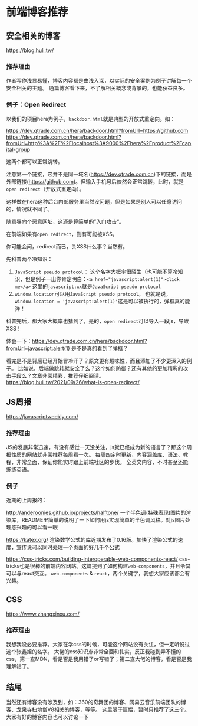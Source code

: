 # 前端博客推荐

## 安全相关的博客

https://blog.huli.tw/

### 推荐理由
作者写作浅显易懂，博客内容都是由浅入深，以实际的安全案例为例子讲解每一个安全相关的主题。
通篇博客看下来，不了解相关概念或背景的，也能获益良多。

### 例子：Open Redirect
以我们的项目hera为例子，`backdoor.html`就是典型的开放式重定向。如：

https://dev.qtrade.com.cn/hera/backdoor.html?fromUrl=https://github.com
https://dev.qtrade.com.cn/hera/backdoor.html?fromUrl=http%3A%2F%2Flocalhost%3A9000%2Fhera%2Fproduct%2Fcapital-group

这两个都可以正常跳转。

注意第一个链接，它并不是同一域名(https://dev.qtrade.com.cn)下的链接，而是外部链接(https://github.com)。但输入手机号后依然会正常跳转，此时，就是`open redirect`（开放式重定向）。

这样做在hera这种后台内部服务里当然没问题，但是如果是别人可以任意访问的，情况就不同了。

随意导向个恶意网址，这还是算简单的”入门攻击“。

在前端如果有`open redirect`，则有可能被XSS。

你可能会问，redirect而已，关XSS什么事？当然有。

先科普两个冷知识：
1. `JavaScript pseudo protocol`：
   这个名字大概率很陌生（也可能不算冷知识，但是例子一出你肯定明白：`<a href="javascript:alert(1)">click me</a>`
   这里的`javascript:xx`就是`JavaScript pseudo protocol`
2. `window.location`可以用`JavaScript pseudo protocol`。
   也就是说，`window.location = 'javascript:alert(1)'`这是可以被执行的，弹框真的能弹！

科普完后，那大家大概率也猜到了，是的，`open redirect`可以导入一段js，导致XSS！

体会一下：https://dev.qtrade.com.cn/hera/backdoor.html?fromUrl=javascript:alert(1)
是不是真的看到了弹框？

看完是不是背后已经开始冒冷汗了？原文更有趣味性，而且添加了不少更深入的例子。
比如说，后端做跳转就安全了么？这个如何防御？还有其他的更加精彩的攻击手段么？文章非常精彩，推荐仔细阅读。
https://blog.huli.tw/2021/09/26/what-is-open-redirect/

## JS周报

https://javascriptweekly.com/

### 推荐理由
JS的发展非常迅速，有没有感觉一天没关注，js就已经成为新的语言了？那这个周报性质的网站就非常推荐每周看一次。
每周四定时更新，内容涵盖库、语法、教程，非常全面，保证你能实时跟上前端社区的步伐。
全英文内容，不时甚至还能练练英语。

### 例子
近期的上周报的：

http://anderoonies.github.io/projects/halftone/
一个半色调(特殊表现)图片的渲染库，README里简单的说明了一下如何用js实现简单的半色调风格。对js图片处理感兴趣的可以看一眼

https://katex.org/
渲染数学公式的库近期发布了0.16版。加快了渲染公式的速度，宣传说可以同时处理一个页面的好几千个公式

https://css-tricks.com/building-interoperable-web-components-react/
css-tricks也是很棒的前端内容网站。这篇提到了如何构建`web-components`，并且令其可以与react交互。
`web-components` & `react`，两个关键字，我想大家应该都会有兴趣。

## CSS

https://www.zhangxinxu.com/

### 推荐理由
我想我没必要推荐。大家在学css的时候，可能这个网站没有关注，但一定听说过这个张鑫旭的名字。
大佬的css知识点非常全面和扎实，反正我碰到弄不懂的css，第一查MDN，看是否是我用错了or写错了；第二查大佬的博客，看是否是我理解错了。

## 结尾
当然还有博客没有涉及到，如：360的奇舞团的博客、网易云音乐前端团队的博客、龙泉寺扫地僧V8相关的博客，等等。
这里限于篇幅，暂时只推荐了这三个。大家有好的博客内容也可以讨论一下
